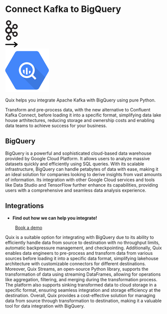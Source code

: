 # Connect Kafka to BigQuery

<div class="connect-images cards blog-grid-card" markdown>
<div>
<img src="../images/kafka_logo.png" width="40px" />
</div>
<div>
<img src="../images/arrow.svg" width="40px" />
</div>
<div>
<img src="./images/bigquery_1.jpg" />
</div>
</div>

Quix helps you integrate Apache Kafka with BigQuery using pure Python.

Transform and pre-process data, with the new alternative to Confluent Kafka Connect, before loading it into a specific format, simplifying data lake house arthitectures, reducing storage and ownership costs and enabling data teams to achieve success for your business.

## BigQuery

BigQuery is a powerful and sophisticated cloud-based data warehouse provided by Google Cloud Platform. It allows users to analyze massive datasets quickly and efficiently using SQL queries. With its scalable infrastructure, BigQuery can handle petabytes of data with ease, making it an ideal solution for companies looking to derive insights from vast amounts of information. Its integration with other Google Cloud services and tools like Data Studio and TensorFlow further enhance its capabilities, providing users with a comprehensive and seamless data analysis experience.

## Integrations

<div class="grid cards" markdown>

- __Find out how we can help you integrate!__

    <a class="md-button md-button--primary" href="https://share.hsforms.com/1iW0TmZzKQMChk0lxd_tGiw4yjw2?__hstc=175542013.2303933fbd746c0ac86d9ccbe9bc9100.1728383268831.1729603416735.1729620918855.31&__hssc=175542013.1.1729620918855&__hsfp=2132701734" target="_blank" style="margin:.5rem;">Book a demo</a>

</div>


Quix is a suitable option for integrating with BigQuery due to its ability to efficiently handle data from source to destination with no throughput limits, automatic backpressure management, and checkpointing. Additionally, Quix enables data engineers to pre-process and transform data from various sources before loading it into a specific data format, simplifying lakehouse architecture with customizable connectors for different destinations. Moreover, Quix Streams, an open-source Python library, supports the transformation of data using streaming DataFrames, allowing for operations like aggregation, filtering, and merging during the transformation process. The platform also supports sinking transformed data to cloud storage in a specific format, ensuring seamless integration and storage efficiency at the destination. Overall, Quix provides a cost-effective solution for managing data from source through transformation to destination, making it a valuable tool for data integration with BigQuery.

